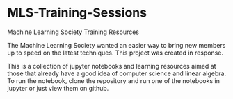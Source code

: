 # MLS-Training-Sessions
Machine Learning Society Training Resources

The Machine Learning Society wanted an easier way to bring new members up to speed on the latest techniques. This project was created in response.

This is a collection of jupyter notebooks and learning resources aimed at those that already have a good idea of computer science and linear algebra. To run the notebook, clone the repository and run one of the notebooks in jupyter or just view them on github.
